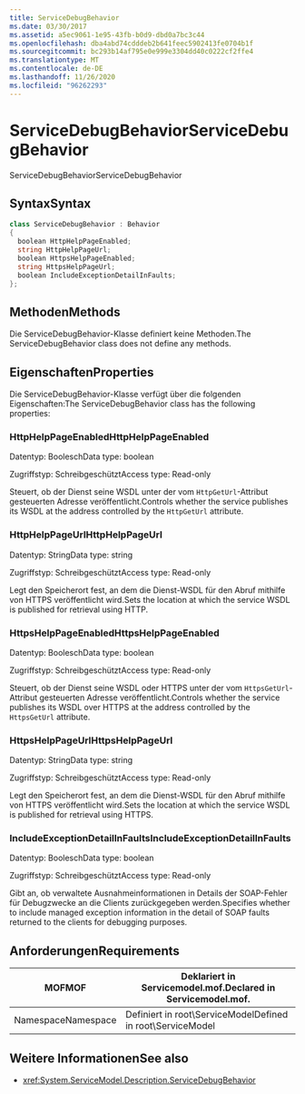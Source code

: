 ```yaml
---
title: ServiceDebugBehavior
ms.date: 03/30/2017
ms.assetid: a5ec9061-1e95-43fb-b0d9-dbd0a7bc3c44
ms.openlocfilehash: dba4abd74cdddeb2b641feec5902413fe0704b1f
ms.sourcegitcommit: bc293b14af795e0e999e3304dd40c0222cf2ffe4
ms.translationtype: MT
ms.contentlocale: de-DE
ms.lasthandoff: 11/26/2020
ms.locfileid: "96262293"
---
```

# <a name="servicedebugbehavior"></a><span data-ttu-id="96c1f-102">ServiceDebugBehavior</span><span class="sxs-lookup"><span data-stu-id="96c1f-102">ServiceDebugBehavior</span></span>

<span data-ttu-id="96c1f-103">ServiceDebugBehavior</span><span class="sxs-lookup"><span data-stu-id="96c1f-103">ServiceDebugBehavior</span></span>  
  
## <a name="syntax"></a><span data-ttu-id="96c1f-104">Syntax</span><span class="sxs-lookup"><span data-stu-id="96c1f-104">Syntax</span></span>  
  
```csharp
class ServiceDebugBehavior : Behavior  
{  
  boolean HttpHelpPageEnabled;  
  string HttpHelpPageUrl;  
  boolean HttpsHelpPageEnabled;  
  string HttpsHelpPageUrl;  
  boolean IncludeExceptionDetailInFaults;  
};  
```  
  
## <a name="methods"></a><span data-ttu-id="96c1f-105">Methoden</span><span class="sxs-lookup"><span data-stu-id="96c1f-105">Methods</span></span>  

 <span data-ttu-id="96c1f-106">Die ServiceDebugBehavior-Klasse definiert keine Methoden.</span><span class="sxs-lookup"><span data-stu-id="96c1f-106">The ServiceDebugBehavior class does not define any methods.</span></span>  
  
## <a name="properties"></a><span data-ttu-id="96c1f-107">Eigenschaften</span><span class="sxs-lookup"><span data-stu-id="96c1f-107">Properties</span></span>  

 <span data-ttu-id="96c1f-108">Die ServiceDebugBehavior-Klasse verfügt über die folgenden Eigenschaften:</span><span class="sxs-lookup"><span data-stu-id="96c1f-108">The ServiceDebugBehavior class has the following properties:</span></span>  
  
### <a name="httphelppageenabled"></a><span data-ttu-id="96c1f-109">HttpHelpPageEnabled</span><span class="sxs-lookup"><span data-stu-id="96c1f-109">HttpHelpPageEnabled</span></span>  

 <span data-ttu-id="96c1f-110">Datentyp: Boolesch</span><span class="sxs-lookup"><span data-stu-id="96c1f-110">Data type: boolean</span></span>  
  
 <span data-ttu-id="96c1f-111">Zugriffstyp: Schreibgeschützt</span><span class="sxs-lookup"><span data-stu-id="96c1f-111">Access type: Read-only</span></span>  
  
 <span data-ttu-id="96c1f-112">Steuert, ob der Dienst seine WSDL unter der vom `HttpGetUrl`-Attribut gesteuerten Adresse veröffentlicht.</span><span class="sxs-lookup"><span data-stu-id="96c1f-112">Controls whether the service publishes its WSDL at the address controlled by the `HttpGetUrl` attribute.</span></span>  
  
### <a name="httphelppageurl"></a><span data-ttu-id="96c1f-113">HttpHelpPageUrl</span><span class="sxs-lookup"><span data-stu-id="96c1f-113">HttpHelpPageUrl</span></span>  

 <span data-ttu-id="96c1f-114">Datentyp: String</span><span class="sxs-lookup"><span data-stu-id="96c1f-114">Data type: string</span></span>  
  
 <span data-ttu-id="96c1f-115">Zugriffstyp: Schreibgeschützt</span><span class="sxs-lookup"><span data-stu-id="96c1f-115">Access type: Read-only</span></span>  
  
 <span data-ttu-id="96c1f-116">Legt den Speicherort fest, an dem die Dienst-WSDL für den Abruf mithilfe von HTTPS veröffentlicht wird.</span><span class="sxs-lookup"><span data-stu-id="96c1f-116">Sets the location at which the service WSDL is published for retrieval using HTTP.</span></span>  
  
### <a name="httpshelppageenabled"></a><span data-ttu-id="96c1f-117">HttpsHelpPageEnabled</span><span class="sxs-lookup"><span data-stu-id="96c1f-117">HttpsHelpPageEnabled</span></span>  

 <span data-ttu-id="96c1f-118">Datentyp: Boolesch</span><span class="sxs-lookup"><span data-stu-id="96c1f-118">Data type: boolean</span></span>  
  
 <span data-ttu-id="96c1f-119">Zugriffstyp: Schreibgeschützt</span><span class="sxs-lookup"><span data-stu-id="96c1f-119">Access type: Read-only</span></span>  
  
 <span data-ttu-id="96c1f-120">Steuert, ob der Dienst seine WSDL oder HTTPS unter der vom `HttpsGetUrl`-Attribut gesteuerten Adresse veröffentlicht.</span><span class="sxs-lookup"><span data-stu-id="96c1f-120">Controls whether the service publishes its WSDL over HTTPS at the address controlled by the `HttpsGetUrl` attribute.</span></span>  
  
### <a name="httpshelppageurl"></a><span data-ttu-id="96c1f-121">HttpsHelpPageUrl</span><span class="sxs-lookup"><span data-stu-id="96c1f-121">HttpsHelpPageUrl</span></span>  

 <span data-ttu-id="96c1f-122">Datentyp: String</span><span class="sxs-lookup"><span data-stu-id="96c1f-122">Data type: string</span></span>  
  
 <span data-ttu-id="96c1f-123">Zugriffstyp: Schreibgeschützt</span><span class="sxs-lookup"><span data-stu-id="96c1f-123">Access type: Read-only</span></span>  
  
 <span data-ttu-id="96c1f-124">Legt den Speicherort fest, an dem die Dienst-WSDL für den Abruf mithilfe von HTTPS veröffentlicht wird.</span><span class="sxs-lookup"><span data-stu-id="96c1f-124">Sets the location at which the service WSDL is published for retrieval using HTTPS.</span></span>  
  
### <a name="includeexceptiondetailinfaults"></a><span data-ttu-id="96c1f-125">IncludeExceptionDetailInFaults</span><span class="sxs-lookup"><span data-stu-id="96c1f-125">IncludeExceptionDetailInFaults</span></span>  

 <span data-ttu-id="96c1f-126">Datentyp: Boolesch</span><span class="sxs-lookup"><span data-stu-id="96c1f-126">Data type: boolean</span></span>  
  
 <span data-ttu-id="96c1f-127">Zugriffstyp: Schreibgeschützt</span><span class="sxs-lookup"><span data-stu-id="96c1f-127">Access type: Read-only</span></span>  
  
 <span data-ttu-id="96c1f-128">Gibt an, ob verwaltete Ausnahmeinformationen in Details der SOAP-Fehler für Debugzwecke an die Clients zurückgegeben werden.</span><span class="sxs-lookup"><span data-stu-id="96c1f-128">Specifies whether to include managed exception information in the detail of SOAP faults returned to the clients for debugging purposes.</span></span>  
  
## <a name="requirements"></a><span data-ttu-id="96c1f-129">Anforderungen</span><span class="sxs-lookup"><span data-stu-id="96c1f-129">Requirements</span></span>  
  
|<span data-ttu-id="96c1f-130">MOF</span><span class="sxs-lookup"><span data-stu-id="96c1f-130">MOF</span></span>|<span data-ttu-id="96c1f-131">Deklariert in Servicemodel.mof.</span><span class="sxs-lookup"><span data-stu-id="96c1f-131">Declared in Servicemodel.mof.</span></span>|  
|---------|-----------------------------------|  
|<span data-ttu-id="96c1f-132">Namespace</span><span class="sxs-lookup"><span data-stu-id="96c1f-132">Namespace</span></span>|<span data-ttu-id="96c1f-133">Definiert in root\ServiceModel</span><span class="sxs-lookup"><span data-stu-id="96c1f-133">Defined in root\ServiceModel</span></span>|  
  
## <a name="see-also"></a><span data-ttu-id="96c1f-134">Weitere Informationen</span><span class="sxs-lookup"><span data-stu-id="96c1f-134">See also</span></span>

- <xref:System.ServiceModel.Description.ServiceDebugBehavior>
